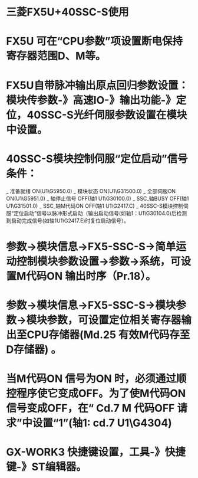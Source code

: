 # 三菱FX5U+40SSC-S使用
# FX5U 可在“CPU参数”项设置断电保持寄存器范围D、M等。
# FX5U自带脉冲输出原点回归参数设置：模块传参数-》高速IO-》输出功能-》定位，40SSC-S光纤伺服参数设置在模块中设置。
# 40SSC-S模块控制伺服“定位启动”信号条件：
_ 准备就绪      ON(U1\G5950.0)
_ 模块状态      ON(U1\G31500.0)
_ 全部伺服ON    ON(U1\G5951.0)
_ 轴停止信号    OFF(轴1 U1\G30100.0)
_ SSC_轴BUSY    OFF(轴1 U1\G31501.0)
_ SSC_轴M代码ON OFF(轴1 U1\G2417.C)
_ 40SSC-S模块控制伺服“定位启动”信号以脉冲形式启动（输出启动信号(如轴1：U1\G30104.0)后检测到启动完成信号(如轴1U1\G2417.E)时复位启动信号）。
# 参数->模块信息->FX5-SSC-S->简单运动控制模块参数设置->参数->系统，可设置M代码ON 输出时序（Pr.18）。
# 参数->模块信息->FX5-SSC-S->模块参数->模块参数，可设置定位相关寄存器输出至CPU存储器(Md.25 有效M代码存至D存储器) 。
# 当M代码ON 信号为ON 时，必须通过顺控程序使它变成OFF。为了使M代码ON 信号变成OFF，在“ Cd.7 M 代码OFF 请求”中设置“1”(轴1: cd.7 U1\G4304)
# GX-WORK3 快捷键设置，工具-》快捷键-》ST编辑器。
